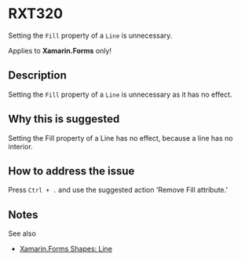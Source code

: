 # RXT320

Setting the `Fill` property of a `Line` is unnecessary.

Applies to **Xamarin.Forms** only!

## Description

Setting the `Fill` property of a `Line` is unnecessary as it has no effect.

## Why this is suggested

Setting the Fill property of a Line has no effect, because a line has no interior.

## How to address the issue

Press `Ctrl + .` and use the suggested action 'Remove Fill attribute.'

## Notes

See also

- [Xamarin.Forms Shapes: Line](https://docs.microsoft.com/xamarin/xamarin-forms/user-interface/shapes/line#create-a-line)

